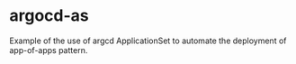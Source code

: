 # argocd-as
Example of the use of argcd ApplicationSet to automate the deployment of app-of-apps pattern.
